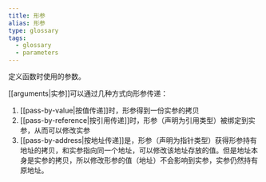 ```yaml
---
title: 形参
alias: 形参
type: glossary
tags:
  - glossary
  - parameters
---
```


定义函数时使用的参数。

[[arguments|实参]]可以通过几种方式向形参传递：

1. [[pass-by-value|按值传递]]时，形参得到一份实参的拷贝
2. [[pass-by-reference|按引用传递]]时，形参（声明为引用类型）被绑定到实参，从而可以修改实参
3. [[pass-by-address|按地址传递]]是，形参（声明为指针类型）获得形参持有地址的拷贝，和实参指向同一个地址，可以修改该地址存放的值。但是地址本身是实参的拷贝，所以修改形参的值（地址）不会影响到实参，实参仍然持有原地址。
